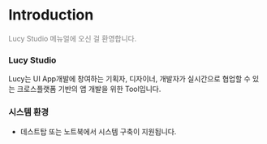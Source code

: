 # Introduction
<span style="color:grey"> Lucy Studio 메뉴얼에 오신 걸 환영합니다.</span>


### Lucy Studio
Lucy는 UI App개발에 창여하는 기획자, 디자이너, 개발자가 실시간으로 협업할 수 있는 
크로스플랫폼 기반의 앱 개발을 위한 Tool입니다.


### 시스템 환경
* 데스트탑 또는 노트북에서 시스템 구축이 지원됩니다.

